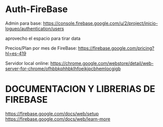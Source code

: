 # Auth-FireBase

Admin para base: https://console.firebase.google.com/u/2/project/inicio-logueo/authentication/users

aprovecho el espacio para tirar data

Precios/Plan por mes de FireBase: https://firebase.google.com/pricing?hl=es-419

Servidor local online: https://chrome.google.com/webstore/detail/web-server-for-chrome/ofhbbkphhbklhfoeikjpcbhemlocgigb

# DOCUMENTACION Y LIBRERIAS DE FIREBASE
https://firebase.google.com/docs/web/setup
https://firebase.google.com/docs/web/learn-more
